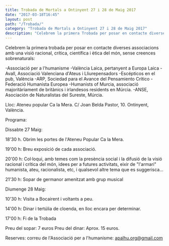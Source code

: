 ```yaml
---
title: Trobada de Mortals a Ontinyent 27 i 28 de Maig 2017
date: "2017-03-18T16:45"
layout: post
path: "/Trobada/"
category: "Trobada de Mortals a Ontinyent 27 i 28 de Maig 2017"
description: "Celebrem la primera Trobada per posar en contacte diverses"
---
```

Celebrem la primera trobada per posar en contacte diverses associacions amb una visió racional, crítica, científica i ètica del món, sense creences sobrenaturals:

-Associació per a l'humanisme
-València Laica, pertanyent a Europa Laica
-Avall, Associació Valenciana d'Ateus i Lliurepensadors
-Escépticos en el pub, València
-ARP, Sociedad para el Avance del Pensamiento Crítico
-Federació Humanista Europea
-Humanists of Murcia, associació majoritàriament de britànics i irlandesos residents en Múrcia.
-ANSE, Asociación de Naturalistas del Sureste, Múrcia.

Lloc: Ateneu popular Ca la Mera. C/ Joan Belda Pastor, 10. Ontinyent, València.

Programa:

 Dissabte 27 Maig:

  18'30 h. Obrim les portes de l'Ateneu Popular Ca la Mera.

  19'00 h: Breu exposició de cada associació.

  20'00 h: Col·loqui, amb temes com la presència social i la difusió
de la visió racional i crítica del món, idees per a futures
activitats, eixir de "l'armari" humanista, ateu, racionalista, etc, i qualsevol altre tema que es suggerisca...

  21'30 h: Sopar de germanor amenitzat amb grup musical

 Diumenge 28 Maig:

   10'30 h: Visita a Bocairent i voltants a peu.

   14'00 h: Dinar i tertúlia de cloenda, en lloc encara per determinar.

   17'00 h: Fi de la Trobada

 Preu del sopar: 7 euros   Preu del dinar: Aprox. 15 euros.

 Reserves: correu de l'Associació per a l'humanisme: apalhu.org@gmail.com
